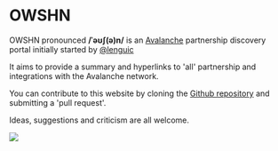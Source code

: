 # OWSHN

OWSHN pronounced **/ˈəʊʃ(ə)n/** is an [Avalanche](https://www.avalabs.org)  partnership discovery portal initially started by [@lenguic](https://www.teitter.com/lenguic)

It aims to provide a summary and hyperlinks to 'all' partnership and integrations with the Avalanche network.

You can contribute to this website by cloning the   [Github repository](https://github.com/hasanakyol/owshn) and submitting a 'pull request'.

Ideas, suggestions and criticism are all welcome.

![](/demo.png)
